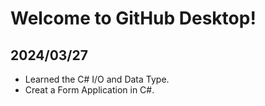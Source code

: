 # Welcome to GitHub Desktop!

## 2024/03/27
  - Learned the C# I/O and Data Type.
  - Creat a Form Application in C#.
